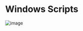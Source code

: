 # Windows Scripts

![image](https://user-images.githubusercontent.com/2369982/172241796-5b9d0298-742b-4cca-afcd-45388f1df709.png)
